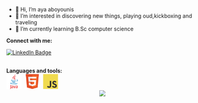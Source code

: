 - 👋 Hi, I’m aya aboyounis
- 👀 I’m interested in discovering new things, playing oud,kickboxing and traveling
- 🌱 I’m currently learning B.Sc computer science

<strong>Connect with me:</strong> <br> <div id="badges">
  <a href="https://www.linkedin.com/in/aya-aboyounis-softwareengineertobe">
    <img src="https://img.shields.io/badge/LinkedIn-blue?style=for-the-badge&logo=linkedin&logoColor=white" alt="LinkedIn Badge"/>
  </a>
</div>
<br>
<strong>Languages and tools:</strong>
<div>
  <img src="https://github.com/devicons/devicon/blob/master/icons/java/java-original-wordmark.svg" title="Java" alt="Java" width="40" height="40"/>&nbsp;
<img src="https://github.com/devicons/devicon/blob/master/icons/html5/html5-original.svg" title="HTML5" alt="HTML" width="40" height="40"/>&nbsp;
  <img src="https://github.com/devicons/devicon/blob/master/icons/javascript/javascript-original.svg" title="JavaScript" alt="JavaScript" width="40" height="40"/>&nbsp;
</div>
  <div id="header" align="center">
  <img src="https://media0.giphy.com/media/Dh5q0sShxgp13DwrvG/giphy.gif?cid=ecf05e47u54v5n8thf6u902w6i97dqt6n2lv4hzyc2vf23q3&rid=giphy.gif&ct=g" width="200"/>
</div>



<!---
ayaaboyounis/ayaaboyounis is a ✨ special ✨ repository because its `README.md` (this file) appears on your GitHub profile.
You can click the Preview link to take a look at your changes.
--->
